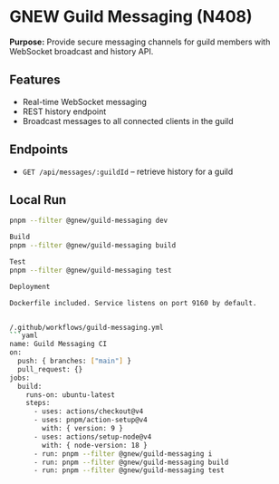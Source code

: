 
# GNEW Guild Messaging (N408)

**Purpose:** Provide secure messaging channels for guild members with WebSocket broadcast and history API.

## Features
- Real-time WebSocket messaging
- REST history endpoint
- Broadcast messages to all connected clients in the guild

## Endpoints
- `GET /api/messages/:guildId` – retrieve history for a guild

## Local Run
```bash
pnpm --filter @gnew/guild-messaging dev

Build
pnpm --filter @gnew/guild-messaging build

Test
pnpm --filter @gnew/guild-messaging test

Deployment

Dockerfile included. Service listens on port 9160 by default.


/.github/workflows/guild-messaging.yml
```yaml
name: Guild Messaging CI
on:
  push: { branches: ["main"] }
  pull_request: {}
jobs:
  build:
    runs-on: ubuntu-latest
    steps:
      - uses: actions/checkout@v4
      - uses: pnpm/action-setup@v4
        with: { version: 9 }
      - uses: actions/setup-node@v4
        with: { node-version: 18 }
      - run: pnpm --filter @gnew/guild-messaging i
      - run: pnpm --filter @gnew/guild-messaging build
      - run: pnpm --filter @gnew/guild-messaging test


